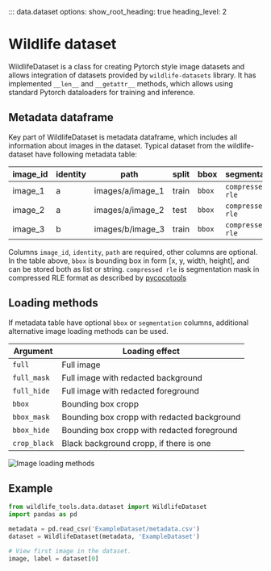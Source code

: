 ::: data.dataset
    options:
      show_root_heading: true
      heading_level: 2


# Wildlife dataset

WildlifeDataset is a class for creating Pytorch style image datasets and allows integration of datasets provided by `wildlife-datasets` library. It has implemented `__len__` and `__getattr__` methods, which allows using standard Pytorch dataloaders for training and inference.


## Metadata dataframe
Key part of WildlifeDataset is metadata dataframe, which includes all information about images in the dataset.
Typical dataset from the wildlife-dataset have following metadata table:


| image_id | identity |    path          | split |           bbox | segmentation |
| --------- | ------- |     -------      |  ---- |     -------    |     -------    |
| image_1   | a       | images/a/image_1 | train | `bbox` | `compressed rle` |
| image_2   | a       | images/a/image_2 | test  | `bbox` | `compressed rle` |
| image_3   | b       | images/b/image_3 | train | `bbox` | `compressed rle` |


Columns `image_id`, `identity`, `path` are required, other columns are optional. In the table above, `bbox` is bounding box in form [x, y, width, height], and can be stored both as list or string. `compressed rle` is segmentation mask in compressed RLE format as described by [pycocotools](https://pypi.org/project/pycocotools/)

## Loading methods
If metadata table have optional `bbox` or `segmentation` columns, additional alternative image loading methods can be used.

| Argument | Loading effect |
| --------- | ------- |
| `full`        | Full image |
| `full_mask`   | Full image with redacted background |
| `full_hide`   | Full image with redacted foreground |
| `bbox`        | Bounding box cropp |
| `bbox_mask`   | Bounding box cropp with redacted background |
| `bbox_hide`   | Bounding box cropp with redacted foreground |
| `crop_black`  | Black background cropp, if there is one |

![Image loading methods](figures/loading_methods.png)



## Example

```python
from wildlife_tools.data.dataset import WildlifeDataset
import pandas as pd

metadata = pd.read_csv('ExampleDataset/metadata.csv')
dataset = WildlifeDataset(metadata, 'ExampleDataset')

# View first image in the dataset.
image, label = dataset[0]

```


